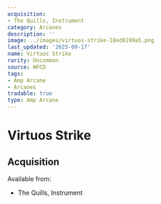 ```yaml
---
acquisition:
- The Quills, Instrument
category: Arcanes
description: ''
image: ../images/virtuos-strike-18ed8199a5.png
last_updated: '2025-09-17'
name: Virtuos Strike
rarity: Uncommon
source: WFCD
tags:
- Amp Arcane
- Arcanes
tradable: true
type: Amp Arcane
---
```


# Virtuos Strike

## Acquisition

Available from:
- The Quills, Instrument

